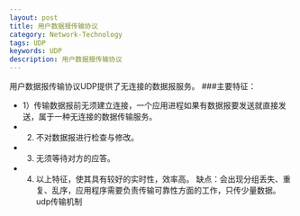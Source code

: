 ```yaml
---
layout: post
title: 用户数据报传输协议
category: Network-Technology
tags: UDP
keywords: UDP
description: 用户数据报传输协议
---
```

用户数据报传输协议UDP提供了无连接的数据报服务。
###主要特征：
- 1）传输数据报前无须建立连接，一个应用进程如果有数据报要发送就直接发送，属于一种无连接的数据传输服务。
- 2) 不对数据报进行检查与修改。
- 3) 无须等待对方的应答。
- 4) 以上特征，使其具有较好的实时性，效率高。
缺点：会出现分组丢失、重复、乱序，应用程序需要负责传输可靠性方面的工作，只传少量数据。
udp传输机制
